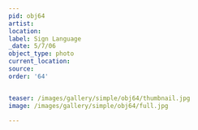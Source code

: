 ```yaml
---
pid: obj64
artist: 
location: 
label: Sign Language
_date: 5/7/06
object_type: photo
current_location: 
source: 
order: '64'


teaser: /images/gallery/simple/obj64/thumbnail.jpg
image: /images/gallery/simple/obj64/full.jpg
 
---
```

